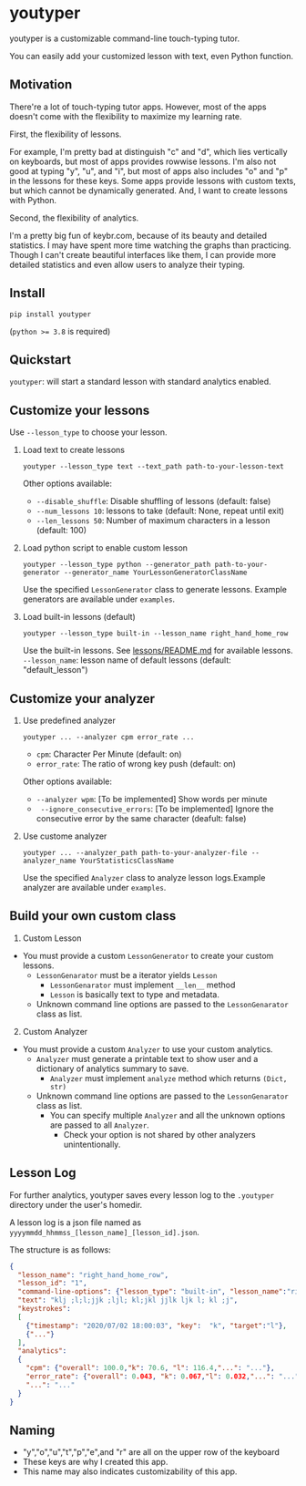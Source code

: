 # youtyper

youtyper is a customizable command-line touch-typing tutor.

You can easily add your customized lesson with text, even Python function.

## Motivation

There're a lot of touch-typing tutor apps.
However, most of the apps doesn't come with the flexibility to maximize my learning rate.

First, the flexibility of lessons.

For example, I'm pretty bad at distinguish "c" and "d", which lies vertically on keyboards, but most of apps provides rowwise lessons.
I'm also not good at typing "y", "u", and "i", but most of apps also includes "o" and "p" in the lessons for these keys.
Some apps provide lessons with custom texts, but which cannot be dynamically generated.
And, I want to create lessons with Python.

Second, the flexibility of analytics.

I'm a pretty big fun of keybr.com, because of its beauty and detailed statistics. I may have spent more time watching the graphs than practicing. Though I can't create beautiful interfaces like them, I can provide more detailed statistics and even allow users to analyze their typing.   


## Install

`pip install youtyper`

(`python >= 3.8` is required)

## Quickstart

`youtyper`: will start a standard lesson with standard analytics enabled.

## Customize your lessons

Use `--lesson_type` to choose your lesson. 

1.  Load text to create lessons

    `youtyper --lesson_type text --text_path path-to-your-lesson-text`

    Other options available:

    -   `--disable_shuffle`: Disable shuffling of lessons  (default: false)
    -   `--num_lessons 10`: lessons to take (default: None, repeat until exit)
    -   `--len_lessons 50`: Number of maximum characters in a lesson (default: 100)

2.  Load python script to enable custom lesson

    `youtyper --lesson_type python --generator_path path-to-your-generator --generator_name YourLessonGeneratorClassName`

    Use the specified `LessonGenerator` class to generate lessons. Example generators are available under `examples`.


3.  Load built-in lessons (default)

    `youtyper --lesson_type built-in --lesson_name right_hand_home_row`

    Use the built-in lessons. See [lessons/README.md](youtyper/lessons/README.md) for available lessons. `--lesson_name`: lesson name of default lessons (default: "default_lesson")

## Customize your analyzer

1.  Use predefined analyzer

    `youtyper ... --analyzer cpm error_rate ...`

    -   `cpm`: Character Per Minute (default: on)
    -   `error_rate`: The ratio of wrong key push (default: on)

    Other options available:

    -   `--analyzer wpm`: [To be implemented] Show words per minute
    -   ` --ignore_consecutive_errors`: [To be implemented] Ignore the consecutive error by the same character (deafult: false)

2.  Use custome analyzer

    `youtyper ... --analyzer_path path-to-your-analyzer-file --analyzer_name YourStatisticsClassName`

    Use the specified `Analyzer` class to analyze lesson logs.Example analyzer are available under `examples`.  

## Build your own custom class

1.  Custom Lesson

-   You must provide a custom `LessonGenerator` to create your custom lessons.
    -   `LessonGenarator` must be a iterator yields `Lesson`
        -   `LessonGenarator` must implement `__len__` method
        -   `Lesson` is basically text to type and metadata.
    -   Unknown command line options are passed to the `LessonGenarator` class as list. 

2.  Custom Analyzer

-   You must provide a custom `Analyzer` to use your custom analytics.
    -   `Analyzer` must generate a printable text to show user and a dictionary of analytics summary to save.
        -   `Analyzer` must implement `analyze` method which returns `(Dict, str)`
    -   Unknown command line options are passed to the `LessonGenarator` class as list. 
        -   You can specify multiple `Analyzer` and all the unknown options are passed to all `Analyzer`.
            -   Check your option is not shared by other analyzers unintentionally.

## Lesson Log

For further analytics, youtyper saves every lesson log to the `.youtyper` directory under the user's homedir.

A lesson log is a json file named as `yyyymmdd_hhmmss_[lesson_name]_[lesson_id].json`. 

The structure is as follows:

```json
{
  "lesson_name": "right_hand_home_row",
  "lesson_id": "1",
  "command-line-options": {"lesson_type": "built-in", "lesson_name":"right_hand_home_row"},
  "text": "klj ;l;l;jjk ;ljl; kl;jkl jjlk ljk l; kl ;j",
  "keystrokes": 
  [
    {"timestamp": "2020/07/02 18:00:03", "key":  "k", "target":"l"},
    {"..."}
  ],
  "analytics": 
  {
    "cpm": {"overall": 100.0,"k": 70.6, "l": 116.4,"...": "..."},
    "error_rate": {"overall": 0.043, "k": 0.067,"l": 0.032,"...": "..."},
    "...": "..."
  } 
}
```

## Naming

-   "y","o","u","t","p","e",and "r" are all on the upper row of the keyboard
-   These keys are why I created this app.
-   This name may also indicates customizability of this app.